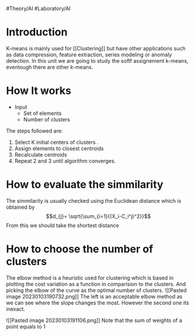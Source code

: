 #Theory/AI #Laboratory/AI 
# Introduction
K-means is mainly used for [[Clustering]] but have other applications such as data compression, feature extraction, series modeling or anomaly detection. In this unit we are going to study the softf assignement k-means, eventough there are other k-means.

# How It works
- Input
	- Set of elements
	- Number of clusters

The steps followed are:
1. Select K initial centers of clusters .
2. Assign elements to closest centroids
3. Recalculate centroids
4. Repeat 2 and 3 until algorithm converges.

# How to evaluate the simmilarity
The simmilarity is usually checked using the Euclidean distance which is obtained by
$$d_{j}= \sqrt{\sum_{i=1}{(X_i-C_i^j)^2}}$$
From this we should take the shortest distance

# How to choose the number of clusters
The elbow method is a heuristic used for clustering which is based in plotting the cost variation as a function in comparision to the clusters. And picking the elbow of the curve as the optimal number of clusters.
![[Pasted image 20230103190732.png]]
The left is an acceptable elbow method as we can see where the slope changes the most. However the second one its inexact.

![[Pasted image 20230103191106.png]]
Note that the sum of weights of a point equals to 1

